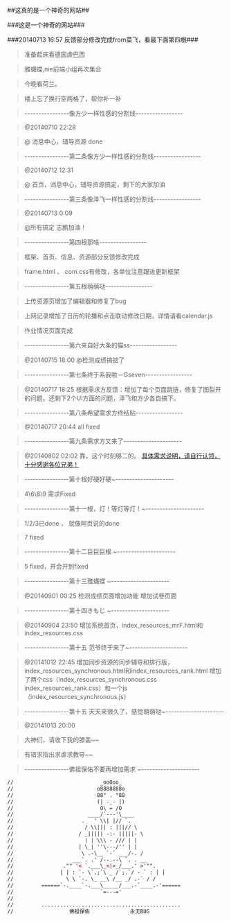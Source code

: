##这真的是一个神奇的网站##

###这是一个神奇的网站###

###20140713 16:57 反馈部分修改完成from菜飞，看最下面第四根###

> 准备起床看德国虐巴西

> 雅蠛蝶,nie前端小组再次集合

> 今晚看荷兰。

> 楼上忘了换行空两格了，帮你补一补

> ----------------像方少一样性感的分割线-----------------

> @20140710 22:28

> @ 消息中心，辅导资源 done

> ----------------第二条像方少一样性感的分割线-----------------

> @20140712 12:31

> @ 首页，消息中心，辅导资源搞定，剩下的大家加油

> ----------------第三条像泽飞一样性感的分割线-----------------

> @20140713 0:09

> @所有搞定 志鹏加油！


> ----------------第四根那啥-----------------

> 框架、首页、信息、资源部分反馈修改完成

> frame.html  、  com.css有修改，各单位注意跟进更新框架

> ----------------第五根萌萌哒-----------------

> 上传资源页增加了编辑器和修复了bug

> 上网记录增加了日历的轮播和点击联动修改日期，详情请看calendar.js

> 作业情况页面完成  

> ----------------第六来自好大条的猫ss-----------------  

> @20140715 18:00
> @检测成绩搞掂了

> ----------------第七条终于系我啦－Gseven-----------------

> @20140717 18:25
> 根据需求方反馈：增加了每个页面跳链，修复了图裂开的问题。还剩下2个UI方面的问题，泽飞和方少各自搞下。

> ----------------第八条希望需求方终结贴-----------------

> @20140717 20:44
> all fixed

> ----------------第九条需求方又来了---------------------

> @20140802 02:02
> 靠，这个时刻够二的。
> [具体需求说明，请自行认领，十分感谢各位兄弟！](http://note.youdao.com/share/?id=5a330f68fd18febac82bc4fd2b11618c&type=note)

> ----------------第十根好硬好硬~---------------------

> 4\6\8\9 需求Fixed

> ----------------第十一根，灯！等灯等灯！~---------------------

> 1/2/3已done ， 就像阿页说的done

> 7 fixed 

> ----------------第十二巨巨巨根 ~---------------------

> 5 fixed，开会开到fixed

> ----------------第十三雅蠛蝶 ~---------------------

> @20140901 00:25
> 检测成绩页面增加功能
> 增加试卷页面

> ----------------第十四きもじ ~---------------------

> @20140904 23:50
> 增加系统首页，index_resources_mrF.html和index_resources.css

> ----------------第十五 范爷终于来了~---------------------

> @20141012 22:45
> 增加同步资源的同步辅导和排行版，index_resources_synchronous.html和index_resources_rank.html
> 增加了两个css（index_resources_synchronous.css index_resources_rank.css）和一个js（index_resources_synchronous.js）

> ----------------第十五 天天来很久了，感觉萌萌哒~---------------------

> @20141013 20:00

> 大神们，请收下我的膝盖~~

> 有错求指出求虐求教导~~

> ----------------佛祖保佑不要再增加需求 ~---------------------

```html
//                            _ooOoo_  
//                           o8888888o  
//                           88" . "88  
//                           (| -_- |)  
//                            O\ = /O  
//                        ____/`---'\____  
//                      .   ' \\| |// `.  
//                       / \\||| : |||// \  
//                     / _||||| -:- |||||- \  
//                       | | \\\ - /// | |  
//                     | \_| ''\---/'' | |  
//                      \ .-\__ `-` ___/-. /  
//                   ___`. .' /--.--\ `. . __  
//                ."" '< `.___\_<|>_/___.' >'"".  
//               | | : `- \`.;`\ _ /`;.`/ - ` : | |  
//                 \ \ `-. \_ __\ /__ _/ .-` / /  
//         ======`-.____`-.___\_____/___.-`____.-'======  
//                            `=---='  
//  
//         .............................................  
//                  佛祖保佑             永无BUG 
```

